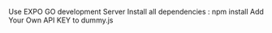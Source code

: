 Use EXPO GO development Server
Install all dependencies : npm install
Add Your Own API KEY to dummy.js

